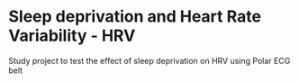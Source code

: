 # Sleep deprivation and Heart Rate Variability - HRV
 Study project to test the effect of sleep deprivation on HRV using Polar ECG belt 
